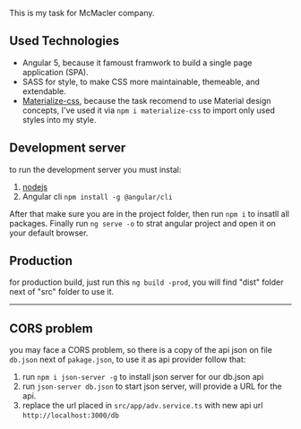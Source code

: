 This is my task for McMacler company.


## Used Technologies

* Angular 5, because it famoust framwork to build a single page application (SPA).
* SASS for style, to make CSS more maintainable, themeable, and extendable.
* [Materialize-css](http://materializecss.com/), because the task recomend to use Material design concepts, I've used it via `npm i materialize-css` to import only used styles into my style.


## Development server

to run the development server you must instal:
1. [nodejs](https://nodejs.org/)
1. Angular cli `npm install -g @angular/cli`

After that make sure you are in the project folder, then run `npm i` to insatll all packages.
Finally run `ng serve -o` to strat angular project and open it on your default browser.

## Production

for production build, just run this `ng build -prod`, you will find "dist" folder next of "src" folder to use it.


---------------

## CORS problem

you may face a CORS problem, so there is a copy of the api json on file `db.json` next of `pakage.json`, to use it as api provider follow that:
1. run `npm i json-server -g` to install json server for our db.json api
1. run `json-server db.json` to start json server, will provide a URL for the api.
1. replace the url placed in `src/app/adv.service.ts` with new api url `http://localhost:3000/db`
